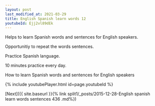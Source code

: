 ```yaml
---
layout: post
last_modified_at: 2021-03-29
title: English Spanish learn words 12 
youtubeId: Ejj2vl89dEk
---
```

 
 
Helps to learn Spanish words and sentences for English speakers.

Opportunitiy to repeat the words sentences. 

Practice Spanish language. 
 
10 minutes practice every day. 
 
How to learn Spanish words and sentences for English speakers 
 
{% include youtubePlayer.html id=page.youtubeId %}
 
 
[Next]({{ site.baseurl }}{% link  split1/_posts/2015-12-28-English spanish learn words sentences 436 .md%})
 
